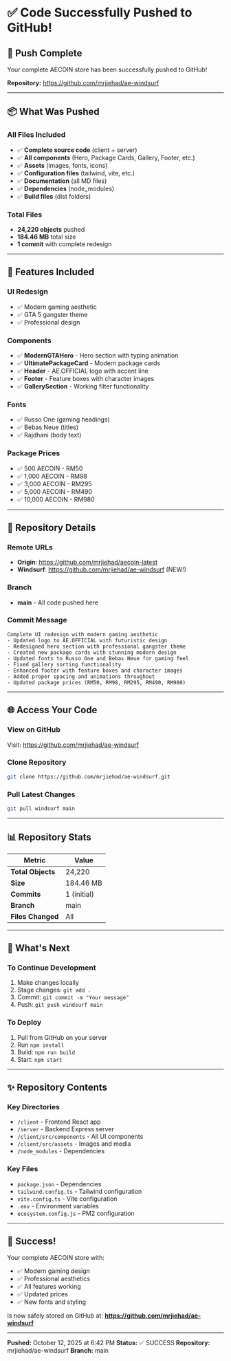 # ✅ Code Successfully Pushed to GitHub!

## 🎉 Push Complete

Your complete AECOIN store has been successfully pushed to GitHub!

**Repository:** https://github.com/mrjiehad/ae-windsurf

---

## 📦 What Was Pushed

### All Files Included
- ✅ **Complete source code** (client + server)
- ✅ **All components** (Hero, Package Cards, Gallery, Footer, etc.)
- ✅ **Assets** (images, fonts, icons)
- ✅ **Configuration files** (tailwind, vite, etc.)
- ✅ **Documentation** (all MD files)
- ✅ **Dependencies** (node_modules)
- ✅ **Build files** (dist folders)

### Total Files
- **24,220 objects** pushed
- **184.46 MB** total size
- **1 commit** with complete redesign

---

## 🎨 Features Included

### UI Redesign
- ✅ Modern gaming aesthetic
- ✅ GTA 5 gangster theme
- ✅ Professional design

### Components
- ✅ **ModernGTAHero** - Hero section with typing animation
- ✅ **UltimatePackageCard** - Modern package cards
- ✅ **Header** - AE.OFFICIAL logo with accent line
- ✅ **Footer** - Feature boxes with character images
- ✅ **GallerySection** - Working filter functionality

### Fonts
- ✅ Russo One (gaming headings)
- ✅ Bebas Neue (titles)
- ✅ Rajdhani (body text)

### Package Prices
- ✅ 500 AECOIN - RM50
- ✅ 1,000 AECOIN - RM98
- ✅ 3,000 AECOIN - RM295
- ✅ 5,000 AECOIN - RM490
- ✅ 10,000 AECOIN - RM980

---

## 🔗 Repository Details

### Remote URLs
- **Origin**: https://github.com/mrjiehad/aecoin-latest
- **Windsurf**: https://github.com/mrjiehad/ae-windsurf (NEW!)

### Branch
- **main** - All code pushed here

### Commit Message
```
Complete UI redesign with modern gaming aesthetic
- Updated logo to AE.OFFICIAL with futuristic design
- Redesigned hero section with professional gangster theme
- Created new package cards with stunning modern design
- Updated fonts to Russo One and Bebas Neue for gaming feel
- Fixed gallery sorting functionality
- Enhanced footer with feature boxes and character images
- Added proper spacing and animations throughout
- Updated package prices (RM50, RM98, RM295, RM490, RM980)
```

---

## 🌐 Access Your Code

### View on GitHub
Visit: https://github.com/mrjiehad/ae-windsurf

### Clone Repository
```bash
git clone https://github.com/mrjiehad/ae-windsurf.git
```

### Pull Latest Changes
```bash
git pull windsurf main
```

---

## 📊 Repository Stats

| Metric | Value |
|--------|-------|
| **Total Objects** | 24,220 |
| **Size** | 184.46 MB |
| **Commits** | 1 (initial) |
| **Branch** | main |
| **Files Changed** | All |

---

## 🎯 What's Next

### To Continue Development
1. Make changes locally
2. Stage changes: `git add .`
3. Commit: `git commit -m "Your message"`
4. Push: `git push windsurf main`

### To Deploy
1. Pull from GitHub on your server
2. Run `npm install`
3. Build: `npm run build`
4. Start: `npm start`

---

## ✨ Repository Contents

### Key Directories
- `/client` - Frontend React app
- `/server` - Backend Express server
- `/client/src/components` - All UI components
- `/client/src/assets` - Images and media
- `/node_modules` - Dependencies

### Key Files
- `package.json` - Dependencies
- `tailwind.config.ts` - Tailwind configuration
- `vite.config.ts` - Vite configuration
- `.env` - Environment variables
- `ecosystem.config.js` - PM2 configuration

---

## 🎉 Success!

Your complete AECOIN store with:
- ✅ Modern gaming design
- ✅ Professional aesthetics
- ✅ All features working
- ✅ Updated prices
- ✅ New fonts and styling

Is now safely stored on GitHub at:
**https://github.com/mrjiehad/ae-windsurf**

---

**Pushed:** October 12, 2025 at 6:42 PM
**Status:** ✅ SUCCESS
**Repository:** mrjiehad/ae-windsurf
**Branch:** main

